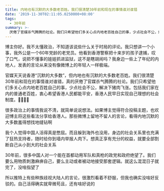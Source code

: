 ```yaml
---
title: 内地也有沉默的大多数老百姓。我们很清楚30年前和现在的事情谁对谁错
date: '2019-11-30T02:11:05.0250000+08:00'
tags:
  - 30年前
summary: >-
  厌倦了官媒杀气腾腾的社论。我们只希望他们多关心点内地老百姓自己的事，少点社会不公，解决下猪肉飞涨
---
```

博主你好。我不太懂政治，不知道该说些什么关于时局的评论。我只想讲一个小事，我外公是一个60年党龄的老党员。他看到香港警察把十来岁的孩子逮捕，叹了口气，说把不懂事的娃娃抓进监狱，这不是瞎胡闹吗？我身边一些上了年纪的内地人，发表的言论从来没有像微博上的年轻人一样极端。

官媒天天说香港“沉默的大多数”，但内地也有沉默的大多数老百姓。我们很清楚30年前和现在的事情谁对谁错，真的厌倦了官媒杀气腾腾的社论。我们只希望他们多关心点内地老百姓自己的事，少点社会不公，解决下猪肉飞涨。包括我们家在内的普通老百姓，衷心希望香港人民都能平安，香港人民早日实现自己理想的社会制度。🙏🏻🙏🏻

很多政治上的事情我说不清，就简单说说想法。如果博主觉得符合投稿主题，也欢迎博主将这些看法分享给香港人。那些微博上留地不留人的言论，看得内地沉默的大多数羞得想找地缝钻啊

我个人觉得中国人活得真是憋屈。而且躲到海外也没用，身边的社会关系里也充满了狂热支持者，随时给你到墙内举报人肉下。想真正享有充分的权益，就要全部割断自己从小到大的社会关系

30年前，很多中国人对一个能在首都动用军队和真枪的政党和政府绝望了。我们要么用物质刺激麻痹自己，要么主动或者被动地接受那套逻辑。就这么混混日子就完了，没啥指望了

所以推特上有些种族歧视大陆人的言论，很激烈看着不舒服，但我也确实没啥好反驳的。自己活得确实就卑微苟且，还有啥好说的
